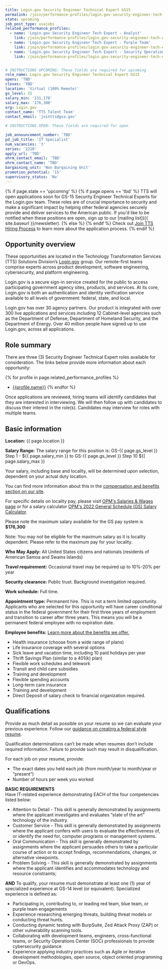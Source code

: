 ```yaml
---
title: Login.gov Security Engineer Technical Expert GS15
permalink: /join/performance-profiles/login.gov-security-engineer-tech-expert/
state: upcoming
job_post_type: usajobs
related_performance_profiles:
  - name: 'Login.gov Security Engineer Tech Expert - Analyst'
    link: /join/performance-profiles/login.gov-security-engineer-tech-expert-analyst/
  - name: 'Login.gov Security Engineer Tech Expert - Purple Team'
    link: /join/performance-profiles/login.gov-security-engineer-tech-expert-purple-team/
  - name: 'Login.gov Security Engineer Tech Expert - Security Operations'
    link: /join/performance-profiles/login.gov-security-engineer-tech-expert-secops/


# INSTRUCTIONS UPCOMING: These fields are required for upcoming
role_name: Login.gov Security Engineer Technical Expert GS15
opens: 'TBD'
closes: 'TBD'
location: 'Virtual (100% Remote)'
gs_level: 15
salary_min: '131,178'
salary_max: '176,300'
org: Login.gov
contact_name: 'TTS Talent Team'
contact_email: 'jointts@gsa.gov'

# INSTRUCTIONS OPEN: These fields are required for open

job_announcement_number: 'TBD'
pd_job_title: 'IT Specialist' 
num_vacancies: '3'
series: '2210' 
apply_url: 'TBD'
ohrm_contact_email: 'TBD'
ohrm_contact_name: 'TBD'
bargaining_unit: 'Non Bargaining Unit'
promotion_potential: '15' 
supervisory_status: 'No'
---
```

{% if page.state == 'upcoming' %}
  {% if page.opens == 'tbd' %} TTS will open applications soon for GS-15 Security Engineer Technical Experts for the Login.gov team. These roles are of crucial importance to security and make a significant impact by helping other federal agencies securely provide and deliver services to the American public.  If you'd like to be
  notified when these positions are open, sign up to our [mailing list]({{ site.baseurl }}/newsletter).
  {% else %}
  {% endif %}
  Check out [Join TTS Hiring Process]({{site.baseurl}}/hiring-process/) to
  learn more about the application process.
{% endif %}

## Opportunity overview

These opportunities are located in the Technology Transformation Services (TTS) Solutions Division’s [Login.gov](https://login.gov/) group. Our remote-first teams comprise experts across product development, software engineering, cybersecurity, and platform engineering. 

Login.gov is a secure sign-in service created for the public to access participating government agency sites, products, and services. At its core, Login.gov is both an authentication and identity verification service available to all levels of government: federal, state, and local.

Login.gov has over 30 agency partners. Our product is integrated with over 300 live applications and services including 12 Cabinet-level agencies such as the Department of Defense, Department of Homeland Security, and the Department of Energy. Over 40 million people have signed up to use Login.gov, across all applications.


## Role summary

There are three (3) Security Engineer Technical Expert roles available for consideration.  The links below provide more information about each opportunity:

{% for profile in page.related_performance_profiles %}
  - [{{profile.name}}]({{site.baseurl}}{{profile.link}})
{% endfor %}

Once applications are reviewed, hiring teams will identify candidates that they are interested in interviewing. We will then follow up with candidates to discuss their interest in the role(s). Candidates may interview for roles with multiple teams.

## Basic information

**Location:**
{{ page.location }}

**Salary Range:**
The salary range for this position is: GS-{{ page.gs_level }} Step 1 - ${{ page.salary_min }} to GS-{{ page.gs_level }} Step 10 ${{ page.salary_max }}

Your salary, including base and locality, will be determined upon selection, dependent on your actual duty location.

You can find more information about this in the [compensation and benefits section on our site](https://join.tts.gsa.gov/compensation-and-benefits/).

For specific details on locality pay, please visit [OPM's Salaries & Wages page](https://www.opm.gov/policy-data-oversight/pay-leave/salaries-wages/) or for a
salary calculator [OPM's 2022 General Schedule (GS) Salary Calculator](https://www.opm.gov/policy-data-oversight/pay-leave/salaries-wages/2022/general-schedule-gs-salary-calculator/).

Please note the maximum salary available for the GS pay system is **$176,300**

Note: You may not be eligible for the maximum salary as it is locality dependent. Please refer to the maximum pay for your locality.

**Who May Apply:**
All United States citizens and nationals (residents of American Samoa and Swains Islands)

**Travel requirement:**
Occasional travel may be required up to 10%-20% per year

**Security clearance:**
Public trust. Background investigation required.

**Work schedule:**
Full time.

**Appointment type:**
Permanent hire. This is not a term limited opportunity. Applicants who are selected for this opportunity will have career conditional status in the federal government for their first three years of employment and transition to career after three years. This means you will be a permanent federal employee with no expiration date.

**Employee benefits:**
[Learn more about the benefits we offer.](https://join.tts.gsa.gov/compensation-and-benefits/)
  - Health insurance (choose from a wide range of plans)
  - Life insurance coverage with several options
  - Sick leave and vacation time, including 10 paid holidays per year
  - Thrift Savings Plan (similar to a 401(k) plan)
  - Flexible work schedules and telework
  - Transit and child care subsidies
  - Training and development
  - Flexible spending accounts
  - Long-term care insurance
  - Training and development
  - Direct Deposit of salary check to financial organization required.

## Qualifications
Provide as much detail as possible on your resume so we can evaluate your previous experience.  Follow our [guidance on creating a federal style resume](https://join.tts.gsa.gov/resume/).

Qualification determinations can’t be made when resumes don’t include required information. Failure to provide such may result in disqualification.

For each job on your resume, provide:
- The exact dates you held each job (from month/year to month/year or “present”)
- Number of hours per week you worked 

**BASIC REQUIREMENTS**  
Have IT-related experience demonstrating EACH of the four competencies listed below:
- Attention to Detail - This skill is generally demonstrated by assignments where the applicant investigates and evaluates “state of the art” technology of the industry.
- Customer Service - This skill is generally demonstrated by assignments where the applicant confers with users to evaluate the effectiveness of, or identify the need for, computer programs or management systems.
- Oral Communication - This skill is generally demonstrated by assignments where the applicant persuades others to take a particular course of action or to accept findings, recommendations, changes, or alternative viewpoints.
- Problem Solving - This skill is generally demonstrated by assignments where the applicant identifies and accommodates technology and resource constraints;

**AND**
To qualify, your resume must demonstrate at least one (1) year of specialized experience at GS-14 level (or equivalent). Specialized experience is defined as:

- Participating in, contributing to, or leading red team, blue team, or purple team engagements
- Experience researching emerging threats, building threat models or conducting threat hunts.
- Conducting dynamic testing with BurpSuite, Zed Attack Proxy (ZAP) or other vulnerability scanning tools.
- Collaborating with development teams, engineers, cross-functional teams, or Security Operations Center (SOC) professionals to provide cybersecurity guidance
- Experience applying industry practices such as Agile or iterative development methodologies, open source, object oriented programming or DevOps.
